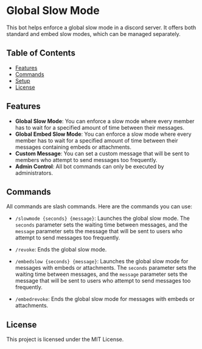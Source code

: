 # Global Slow Mode 

This bot helps enforce a global slow mode in a discord server. It offers both standard and embed slow modes, which can be managed separately.

## Table of Contents
- [Features](#features)
- [Commands](#commands)
- [Setup](#setup)
- [License](#license)

## Features

- **Global Slow Mode**: You can enforce a slow mode where every member has to wait for a specified amount of time between their messages.
- **Global Embed Slow Mode**: You can enforce a slow mode where every member has to wait for a specified amount of time between their messages containing embeds or attachments.
- **Custom Message**: You can set a custom message that will be sent to members who attempt to send messages too frequently.
- **Admin Control**: All bot commands can only be executed by administrators.

## Commands

All commands are slash commands. Here are the commands you can use:

- `/slowmode {seconds} {message}`: Launches the global slow mode. The `seconds` parameter sets the waiting time between messages, and the `message` parameter sets the message that will be sent to users who attempt to send messages too frequently.

- `/revoke`: Ends the global slow mode.

- `/embedslow {seconds} {message}`: Launches the global slow mode for messages with embeds or attachments. The `seconds` parameter sets the waiting time between messages, and the `message` parameter sets the message that will be sent to users who attempt to send messages too frequently.

- `/embedrevoke`: Ends the global slow mode for messages with embeds or attachments.



## License

This project is licensed under the MIT License.

